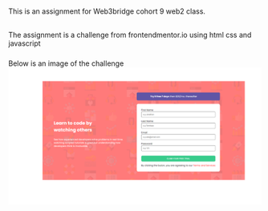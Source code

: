#
This is an assignment for Web3bridge cohort 9 web2 class.

##
The assignment is a challenge from frontendmentor.io using html css and javascript

###
Below is an image of the challenge
![image of the project](/images/screenshot.png)